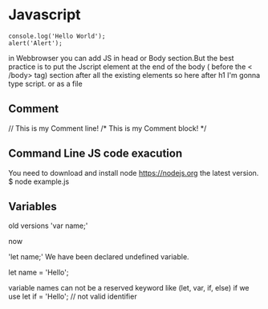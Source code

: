 # Javascript


```
console.log('Hello World');
alert('Alert');
```
in Webbrowser you can add JS in head or Body section.But the best practice is to put the Jscript element at the end of the body ( before the < /body> tag) section after all the existing elements so here after h1 I'm gonna type script. <script></script> or as a file <script src="example.js"></script>

## Comment

// This is my Comment line!
/*
 This is my Comment block!
*/

## Command Line JS code exacution

You need to download and install node https://nodejs.org the latest version.
$ node example.js 



## Variables

old versions
'var name;'

now 

'let name;' We have been declared undefined variable.

let name = 'Hello';

variable names can not be a reserved keyword like (let, var, if, else)
if we use 
let if = 'Hello'; // not valid identifier



